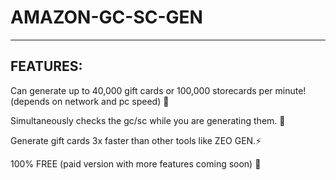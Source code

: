 # AMAZON-GC-SC-GEN
-----------------
## FEATURES:
Can generate up to 40,000 gift cards or 100,000 storecards  per minute! (depends on network and pc speed) 🚀

Simultaneously checks the gc/sc while you are generating them. 💸

Generate gift cards 3x faster than other tools like ZEO GEN.⚡

100% FREE (paid version with more features coming soon) 💯

